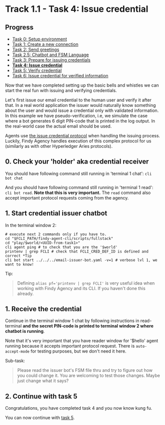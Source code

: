 # Track 1.1 - Task 4: Issue credential

## Progress

* [Task 0: Setup environment](../README.md)
* [Task 1: Create a new connection](../task1/README.md)
* [Task 2: Send greetings](../task2/README.md)
* [Task 2.5: Chatbot and FSM Language](../task2.5/README.md)
* [Task 3: Prepare for issuing credentials](../task3/README.md)
* [**Task 4: Issue credential**](../task4/README.md)
* [Task 5: Verify credential](../task5/README.md)
* [Task 6: Issue credential for verified information](../task6/README.md)

Now that we have completed setting up the basic bells and whistles we can start
the real fun with issuing and verifying credentials.

Let's first issue our email credential to the human user and verify it after
that. In a real world application the issuer would naturally know something
about the user and would issue a credential only with validated information.
In this example we have pseudo-verification, i.e, we simulate the case where a
bot generates 6 digit PIN-code that is printed in the log output. In the
real-world case the actual email should be used.

Agents use [the issue credential
protocol](https://github.com/hyperledger/aries-rfcs/blob/main/features/0036-issue-credential/README.md)
when handling the issuing process. Luckily, Findy Agency handles execution of
this complex protocol for us (similarly as with other Hyperledger Aries
protocols).

## 0. Check your 'holder' aka credential receiver

You should have following command still running in 'terminal 1 chat':
`cli bot chat`

And you should have following command still running in 'terminal 1 read':
`cli bot read`.  **Note that this is very important.** The `read` command also
accept important protocol requests coming from the agency.

## 1. Start credential issuer chatbot

In the terminal window 2:
```shell
# execute next 2 commands only if you have to.
cd "$FCLI_PATH/findy-agent-cli/scripts/fullstack"
cd "play/$world/<UUID-from-task1>"
cli agent ping # to check that you are the '$world'
printenv | grep FCLI # check that FCLI_CRED_DEF_ID is defined and correct *Tip
cli bot start ../../../email-issuer-bot.yaml -v=1 # verbose lvl 1, we want to know!
```
Tip:
> Defining `alias pf='printenv | grep FCLI'` is very useful idea when working
> with Findy Agency and its CLI. If you haven't done this already.

## 1. Receive the credential

Continue in the terminal window 1 chat by following instructions in
read-terminal **and the secret PIN-code is printed to terminal window 2 where
chatbot is running**.

Note that it's very important that you have reader window for '$hello' agent
running because it accepts important protocol request. There is
`auto-accept-mode` for testing purposes, but we don't need it here.

Sub-task:
> Please read the issuer bot's FSM file thru and try to figure out how you
> could change it. You are welcoming to test those changes. Maybe just change
> what it says?

## 2. Continue with task 5

Congratulations, you have completed task 4 and you now know kung fu.

You can now continue with [task 5](../task5/README.md).

